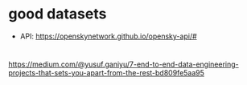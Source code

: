 # good datasets

- API: https://openskynetwork.github.io/opensky-api/#

# 
https://medium.com/@yusuf.ganiyu/7-end-to-end-data-engineering-projects-that-sets-you-apart-from-the-rest-bd809fe5aa95